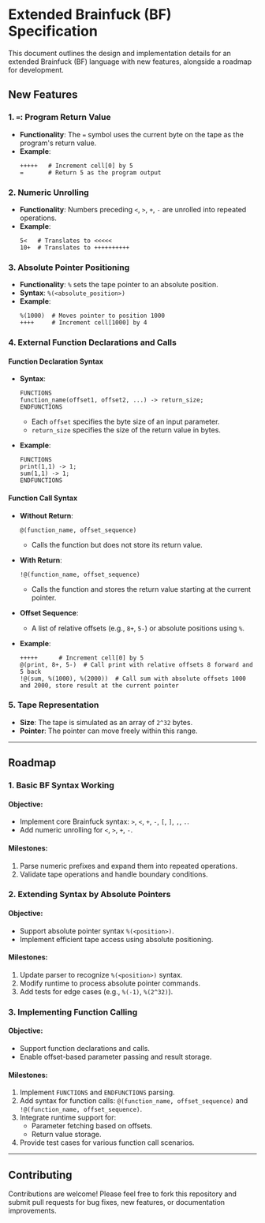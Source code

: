 # Extended Brainfuck (BF) Specification

This document outlines the design and implementation details for an extended Brainfuck (BF) language with new features, alongside a roadmap for development.

## **New Features**

### **1. `=`: Program Return Value**
- **Functionality**: The `=` symbol uses the current byte on the tape as the program's return value.
- **Example**:
  ```brainfuck
  +++++   # Increment cell[0] by 5
  =       # Return 5 as the program output
  ```

### **2. Numeric Unrolling**
- **Functionality**: Numbers preceding `<`, `>`, `+`, `-` are unrolled into repeated operations.
- **Example**:
  ```brainfuck
  5<   # Translates to <<<<<
  10+  # Translates to ++++++++++
  ```

### **3. Absolute Pointer Positioning**
- **Functionality**: `%` sets the tape pointer to an absolute position.
- **Syntax**: `%(<absolute_position>)`
- **Example**:
  ```brainfuck
  %(1000)  # Moves pointer to position 1000
  ++++     # Increment cell[1000] by 4
  ```

### **4. External Function Declarations and Calls**
#### **Function Declaration Syntax**
- **Syntax**:
  ```
  FUNCTIONS
  function_name(offset1, offset2, ...) -> return_size;
  ENDFUNCTIONS
  ```
  - Each `offset` specifies the byte size of an input parameter.
  - `return_size` specifies the size of the return value in bytes.

- **Example**:
  ```
  FUNCTIONS
  print(1,1) -> 1;
  sum(1,1) -> 1;
  ENDFUNCTIONS
  ```

#### **Function Call Syntax**
- **Without Return**:
  ```brainfuck
  @(function_name, offset_sequence)
  ```
  - Calls the function but does not store its return value.

- **With Return**:
  ```brainfuck
  !@(function_name, offset_sequence)
  ```
  - Calls the function and stores the return value starting at the current pointer.

- **Offset Sequence**:
  - A list of relative offsets (e.g., `8+`, `5-`) or absolute positions using `%`.

- **Example**:
  ```brainfuck
  +++++      # Increment cell[0] by 5
  @(print, 8+, 5-)  # Call print with relative offsets 8 forward and 5 back
  !@(sum, %(1000), %(2000))  # Call sum with absolute offsets 1000 and 2000, store result at the current pointer
  ```

### **5. Tape Representation**
- **Size**: The tape is simulated as an array of `2^32` bytes.
- **Pointer**: The pointer can move freely within this range.

---

## **Roadmap**

### **1. Basic BF Syntax Working**
#### **Objective**:
- Implement core Brainfuck syntax: `>`, `<`, `+`, `-`, `[`, `]`, `,`, `.`.
- Add numeric unrolling for `<`, `>`, `+`, `-`.

#### **Milestones**:
1. Parse numeric prefixes and expand them into repeated operations.
2. Validate tape operations and handle boundary conditions.

### **2. Extending Syntax by Absolute Pointers**
#### **Objective**:
- Support absolute pointer syntax `%(<position>)`.
- Implement efficient tape access using absolute positioning.

#### **Milestones**:
1. Update parser to recognize `%(<position>)` syntax.
2. Modify runtime to process absolute pointer commands.
3. Add tests for edge cases (e.g., `%(-1)`, `%(2^32)`).

### **3. Implementing Function Calling**
#### **Objective**:
- Support function declarations and calls.
- Enable offset-based parameter passing and result storage.

#### **Milestones**:
1. Implement `FUNCTIONS` and `ENDFUNCTIONS` parsing.
2. Add syntax for function calls: `@(function_name, offset_sequence)` and `!@(function_name, offset_sequence)`.
3. Integrate runtime support for:
   - Parameter fetching based on offsets.
   - Return value storage.
4. Provide test cases for various function call scenarios.

---

## **Contributing**
Contributions are welcome! Please feel free to fork this repository and submit pull requests for bug fixes, new features, or documentation improvements.

